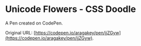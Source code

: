 # Unicode Flowers - CSS Doodle

A Pen created on CodePen.

Original URL: [https://codepen.io/aragakey/pen/jjZGyw](https://codepen.io/aragakey/pen/jjZGyw).

